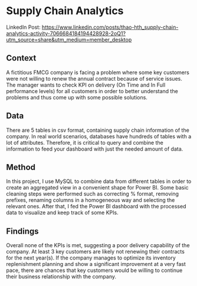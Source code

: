 
# Supply Chain Analytics

LinkedIn Post: https://www.linkedin.com/posts/thao-hth_supply-chain-analytics-activity-7066684184194428928-2oQ1?utm_source=share&utm_medium=member_desktop

## **Context** 
A fictitious FMCG company is facing a problem where some key customers were not willing to renew the annual contract because of service issues. The manager wants to check KPI on delivery (On Time and In Full performance levels) for all customers in order to better understand the problems and thus come up with some possible solutions.

## **Data**
There are 5 tables in csv format, containing supply chain information of the company. In real world scenarios, databases have hundreds of tables with a lot of attributes. Therefore, it is critical to query and combine the information to feed your dashboard with just the needed amount of data.

## **Method**
In this project, I use MySQL to combine data from different tables in order to create an aggregated view in a convenient shape for Power BI. Some basic cleaning steps were performed such as correcting % format, removing prefixes, renaming columns in a homogeneous way and selecting the relevant ones. After that, I fed the Power BI dashboard with the processed data to visualize and keep track of some KPIs.

## **Findings**
Overall none of the KPIs is met, suggesting a poor delivery capability of the company. At least 3 key customers are likely not renewing their contracts for the next year(s).
If the company manages to optimize its inventory replenishment planning and show a significant improvement at a very fast pace, there are chances that key customers would be willing to continue their business relationship with the company.
